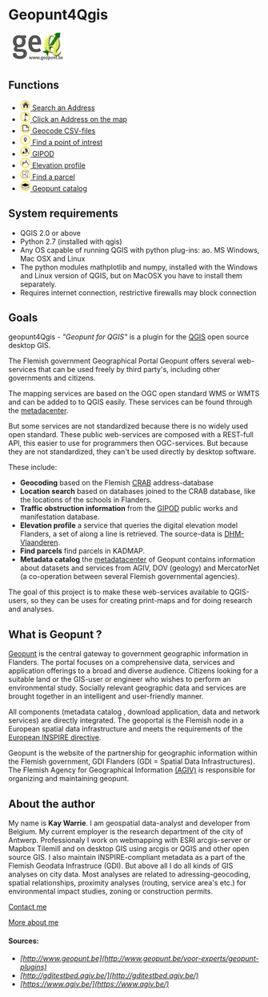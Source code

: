 Geopunt4Qgis
============

![Geopunt for QGIS](images/logogeopunt4Q.png "Geopunt for QGIS")


Functions
--------

  * <a href="http://www.geopunt.be/voor-experts/geopunt-plug-ins/functionaliteiten/zoek-een-adres" ><img src="images/geopuntAddressSmall.png" /> Search an Address</a> 
  * <a href="http://www.geopunt.be/voor-experts/geopunt-plug-ins/functionaliteiten/prik-een-adres-op-kaart" ><img src="images/geopuntReverseSmall.png" /> Click an Address on the map</a>
  * <a href="http://www.geopunt.be/voor-experts/geopunt-plug-ins/functionaliteiten/csv-bestanden-geocoderen" ><img src="images/geopuntBatchgeocodeSmall.png" /> Geocode CSV-files </a>
  * <a href="http://www.geopunt.be/voor-experts/geopunt-plug-ins/functionaliteiten/poi" ><img src="images/geopuntPoiSmall.png" /> Find a point of intrest</a>
  * <a href="http://www.geopunt.be/voor-experts/geopunt-plug-ins/functionaliteiten/gipod" ><img src="images/geopuntGIPODsmall.png" /> GIPOD</a>
  * <a href="http://www.geopunt.be/voor-experts/geopunt-plugins/functionaliteiten/hoogteprofiel" ><img src="images/geopuntElevationSmall.png" /> Elevation profile</a>
  * <a href="http://www.geopunt.be/voor-experts/geopunt-plug-ins/functionaliteiten/zoek-een-perceel" ><img src="images/geopuntParcelSmall.png" /> Find a parcel</a>
  * <a href="http://www.geopunt.be/voor-experts/geopunt-plug-ins/functionaliteiten/catalogus" ><img src="images/geopuntDataCatalogusSmall.png" /> Geopunt catalog</a>

  
System requirements
-------------------

- QGIS 2.0 or above
- Python 2.7 (installed with qgis)
- Any OS capable of running QGIS with python plug-ins: ao. MS Windows, Mac OSX and Linux
- The python modules mathplotlib and numpy, installed with the Windows and Linux version of QGIS, but on MacOSX you have to install them separately. 
- Requires internet connection, restrictive firewalls may block connection

 
Goals
-----

geopunt4Qgis - *"Geopunt for QGIS"* is a plugin for the [QGIS](http://www.qgis.org/) open source desktop GIS. 

The Flemish government Geographical Portal Geopunt offers several web-services that can be used freely by third party's, including other governments and citizens. 

The mapping services are based on the OGC open standard WMS or WMTS and can be added to to QGIS easily. These services can be found through the [metadacenter](https://metadata.geopunt.be/zoekdienst/apps/tabsearch/index.html).

But some services are not standardized because there is no widely used open standard. These public web-services are  composed with a REST-full API, this easier to use for programmers then OGC-services. But because they are not standardized, they can't be used directly by desktop software.

These include:

- **Geocoding** based on the Flemish [CRAB](http://www.agiv.be/gis/projecten/?catid=34) address-database
- **Location search** based on databases joined to the CRAB database, like the locations of the schools in Flanders.
- **Traffic obstruction information** from the [GIPOD](http://gipod.api.agiv.be/#!index.md) public works and manifestation database.
- **Elevation profile** a service that queries the digital elevation model Flanders, a set of along a line is retrieved. The source-data is [DHM-Vlaanderen](https://www.agiv.be/producten/digitaal-hoogtemodel-vlaanderen).
- **Find parcels** find parcels in KADMAP.
- **Metadata catalog** the [metadatacenter](https://metadata.geopunt.be) of Geopunt contains information about datasets and services from AGIV, DOV (geology) and MercatorNet (a co-operation between several Flemish governmental agencies).

The goal of this project is to make these web-services available to QGIS-users, so they can be uses for creating print-maps and for doing research and analyses.


What is Geopunt ?
--------------

[Geopunt](http://www.geopunt.be/) is the central gateway to government geographic information in Flanders. The portal focuses on a comprehensive data, services and application offerings to a broad and diverse audience. Citizens looking for a suitable land or the GIS-user or engineer who wishes to perform an environmental study. Socially relevant geographic data and services are brought together in an intelligent and user-friendly manner. 

All components (metadata catalog , download application, data and network services) are directly integrated. The geoportal is the Flemish node in a European spatial data infrastructure and meets the requirements of the [European INSPIRE directive](http://inspire-geoportal.ec.europa.eu/).

Geopunt is the website of the partnership for geographic information within the Flemish government, GDI Flanders (GDI = Spatial Data Infrastructures). The Flemish Agency for Geographical Information [(AGIV)](http://www.agiv.be/gis/) is responsible for organizing and maintaining geopunt.

About the author
----------------

My name is **Kay Warrie**. I am geospatial data-analyst and developer from Belgium. 
My current employer is the research department of the city of Antwerp. 
Professionaly I work on webmapping with ESRI arcgis-server or Mapbox Tilemill and on desktop GIS using arcgis or QGIS and other open source GIS. I also maintain INSPIRE-compliant metadata as a part of the Flemish Geodata Infrastruce (GDI). But above all I do all kinds of GIS analyses on city data. Most analyses are related to adressing-geocoding, spatial relationships,  proximity analyses (routing, service area's etc.) for environmental impact studies, zoning or construction permits.

[Contact me](mailto:kaywarrie@gmail.com)

[More about me](http://kgis.be)

#### Sources:

- *[http://www.geopunt.be](http://www.geopunt.be/voor-experts/geopunt-plugins)* 
- *[http://gditestbed.agiv.be/](http://gditestbed.agiv.be/)*
- *[https://www.agiv.be/](https://www.agiv.be/)*
